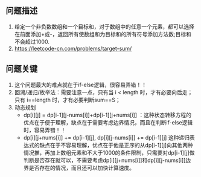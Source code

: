 
## 问题描述
1. 给定一个非负数数组和一个目标和，对于数组中的任意一个元素，都可以选择在前面添加+或-，返回所有使数组和为目标和的所有符号添加方法数;目标和不会超过1000.
2. https://leetcode-cn.com/problems/target-sum/

## 问题关键
1. 这个问题最大的难点就在于if-else逻辑，很容易弄错！！
1. 回溯/递归/枚举法：需要注意一点，只有当 i < length 时，才有必要向后走；只有 i==length 时，才有必要判断sum==S；
2. 动态规划
	- dp[i][j] = dp[i-1][j-nums[i]]+dp[i-1][j+nums[i]] ：这种状态转移方程的优点在于便于理解，缺点在于需要考虑边界情况，而且在判断if-else逻辑时，容易弄错！！
	- dp[i][j+nums[i]] += dp[i-1][j], dp[i][j-nums[i]] += dp[i-1][j] 这种递归表达式的缺点在于不容易理解，优点在于他是正序的从dp[i-1][j]向其他两种情况推，再加上数组元素和不大于1000的条件限制，只需要对dp[i-1][j]做判断是否存在就可以，不需要考虑dp[i][j+nums[i]]和dp[i][j-nums[i]]边界是否存在的情况，而且还可以加快计算速度。


